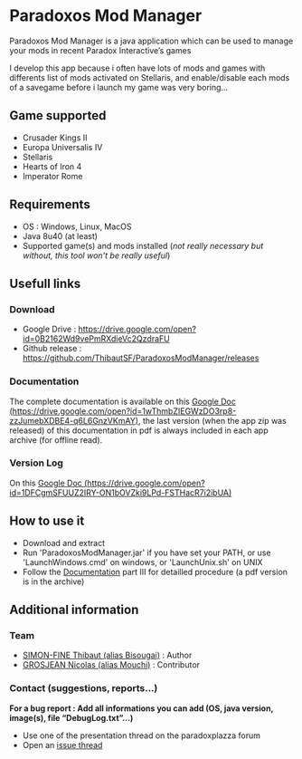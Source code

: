 # Paradoxos Mod Manager
Paradoxos Mod Manager is a java application which can be used to manage your mods in recent Paradox Interactive’s games

I develop this app because i often have lots of mods and games with differents list of mods activated on Stellaris, and enable/disable each mods of a savegame before i launch my game was very boring…

## Game supported
* Crusader Kings II
* Europa Universalis IV
* Stellaris
* Hearts of Iron 4
* Imperator Rome

## Requirements
* OS : Windows, Linux, MacOS
* Java 8u40 (at least)
* Supported game(s) and mods installed (*not really necessary but without, this tool won't be really useful*)

## Usefull links
### Download
* Google Drive : https://drive.google.com/open?id=0B2162Wd9vePmRXdieVc2QzdraFU
* Github release : https://github.com/ThibautSF/ParadoxosModManager/releases

### Documentation
The complete documentation is available on this [Google Doc (https://drive.google.com/open?id=1wThmbZIEGWzDO3rp8-zzJumebXDBE4-q6L6GnzVKmAY)](https://drive.google.com/open?id=1wThmbZIEGWzDO3rp8-zzJumebXDBE4-q6L6GnzVKmAY), the last version (when the app zip was released) of this documentation in pdf is always included in each app archive (for offline read).

### Version Log
On this [Google Doc (https://drive.google.com/open?id=1DFCgmSFUUZ2IRY-ON1bOVZki9LPd-FSTHacR7i2ibUA)](https://drive.google.com/open?id=1DFCgmSFUUZ2IRY-ON1bOVZki9LPd-FSTHacR7i2ibUA)

## How to use it
* Download and extract
* Run 'ParadoxosModManager.jar' if you have set your PATH, or use 'LaunchWindows.cmd' on windows, or 'LaunchUnix.sh' on UNIX
* Follow the [Documentation](https://drive.google.com/open?id=1wThmbZIEGWzDO3rp8-zzJumebXDBE4-q6L6GnzVKmAY) part III for detailled procedure (a pdf version is in the archive)

## Additional information
### Team
* [SIMON-FINE Thibaut (alias Bisougai)](https://github.com/ThibautSF) : Author
* [GROSJEAN Nicolas (alias Mouchi)](https://github.com/NicolasGrosjean) : Contributor

### Contact (suggestions, reports...)
**For a bug report : Add all informations you can add (OS, java version, image(s), file “DebugLog.txt”...)**
* Use one of the presentation thread on the paradoxplazza forum
* Open an [issue thread](https://github.com/ThibautSF/ParadoxosModManager/issues)
